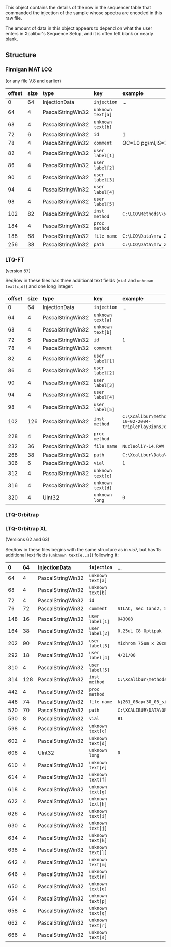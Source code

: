 This object contains the details of the row in the sequencer table that commanded the injection of the sample whose spectra are encoded in this raw file.

The amount of data in this object appears to depend on what the user enters in Xcalibur's Sequence Setup, and it is often left blank or nearly blank.

## Structure ##

### Finnigan MAT LCQ ###

(or any file V.8 and earlier)

| offset | size | type | key | example |
|:-------|:-----|:-----|:----|:--------|
| 0 | 64 | InjectionData | `injection` | ... |
| 64 | 4 | PascalStringWin32 | `unknown text[a]` |  |
| 68 | 4 | PascalStringWin32 | `unknown text[b]` |  |
| 72 | 6 | PascalStringWin32 | `id` | 1 |
| 78 | 4 | PascalStringWin32 | `comment` | QC=10 pg/ml,IS=100 pg/ml |
| 82 | 4 | PascalStringWin32 | `user label[1]` |  |
| 86 | 4 | PascalStringWin32 | `user label[2]` |  |
| 90 | 4 | PascalStringWin32 | `user label[3]` |  |
| 94 | 4 | PascalStringWin32 | `user label[4]` |  |
| 98 | 4 | PascalStringWin32 | `user label[5]` |  |
| 102 | 82 | PascalStringWin32 | `inst method` | `C:\LCQ\Methods\\x007417_49srm_1050_open` |
| 184 | 4 | PascalStringWin32 | `proc method` |  |
| 188 | 68 | PascalStringWin32 | `file name` | `C:\LCQ\Data\mrw_27417\Sat_0504_WD1\27417_Sat_0504WD1_Plas_22.RAW` |
| 256 | 38 | PascalStringWin32 | `path` | `C:\LCQ\Data\mrw_27417\Sat_0504_WD1` |

<div></div>

### LTQ-FT ###

(version 57)

SeqRow in these files has three additional text fields (`vial` and `unknown text[c,d]`) and one long integer:

| offset | size | type | key | example |
|:-------|:-----|:-----|:----|:--------|
| 0 | 64 | InjectionData | `injection` | ... |
| 64 | 4 | PascalStringWin32 | `unknown text[a]` |  |
| 68 | 4 | PascalStringWin32 | `unknown text[b]` |  |
| 72 | 6 | PascalStringWin32 | `id` | `1` |
| 78 | 4 | PascalStringWin32 | `comment` |  |
| 82 | 4 | PascalStringWin32 | `user label[1]` |  |
| 86 | 4 | PascalStringWin32 | `user label[2]` |  |
| 90 | 4 | PascalStringWin32 | `user label[3]` |  |
| 94 | 4 | PascalStringWin32 | `user label[4]` |  |
| 98 | 4 | PascalStringWin32 | `user label[5]` |  |
| 102 | 126 | PascalStringWin32 | `inst method` | `C:\Xcalibur\methods\90min-10-02-2004-triplePlay3ionsJens.meth` |
| 228 | 4 | PascalStringWin32 | `proc method` |  |
| 232 | 36 | PascalStringWin32 | `file name` | `NucleoliY-14.RAW` |
| 268 | 38 | PascalStringWin32 | `path` | `C:\Xcalibur\Data\` |
| 306 | 6 | PascalStringWin32 | `vial` | `1` |
| 312 | 4 | PascalStringWin32 | `unknown text[c]` |  |
| 316 | 4 | PascalStringWin32 | `unknown text[d]` |  |
| 320 | 4 | UInt32 | `unknown long` | `0` |

<div></div>

### LTQ-Orbitrap ###
### LTQ-Orbitrap XL ###

(Versions 62 and 63)

SeqRow in these files begins with the same structure as in v.57, but has 15 additional text fields (`unknown text[e..s]`) following it:

| 0 | 64 | InjectionData | `injection` | ... |
|:--|:---|:--------------|:------------|:----|
| 64 | 4 | PascalStringWin32 | `unknown text[a]` |  |
| 68 | 4 | PascalStringWin32 | `unknown text[b]` |  |
| 72 | 4 | PascalStringWin32 | `id` |  |
| 76 | 72 | PascalStringWin32 | `comment` | `SILAC, Sec 1and2, 5 uL inj fr 50uL` |
| 148 | 16 | PascalStringWin32 | `user label[1]` | `043008` |
| 164 | 38 | PascalStringWin32 | `user label[2]` | `0.25uL C8 Optipak` |
| 202 | 90 | PascalStringWin32 | `user label[3]` | `Michrom 75um x 20cm C18aq 5u/200A spray tip` |
| 292 | 18 | PascalStringWin32 | `user label[4]` | `4/21/08` |
| 310 | 4 | PascalStringWin32 | `user label[5]` |  |
| 314 | 128 | PascalStringWin32 | `inst method` | `C:\Xcalibur\methods\orbi261_eksi2d_top5_1e6_20_nolm_90min.meth` |
| 442 | 4 | PascalStringWin32 | `proc method` |  |
| 446 | 74 | PascalStringWin32 | `file name` | `kj261_08apr30_05_silac_sec1and2.RAW` |
| 520 | 70 | PascalStringWin32 | `path` | `C:\XCALIBUR\DATA\ORBI261_APR2008\` |
| 590 | 8 | PascalStringWin32 | `vial` | `B1` |
| 598 | 4 | PascalStringWin32 | `unknown text[c]` |  |
| 602 | 4 | PascalStringWin32 | `unknown text[d]` |  |
| 606 | 4 | UInt32 | `unknown long` | `0` |
| 610 | 4 | PascalStringWin32 | `unknown text[e]` |  |
| 614 | 4 | PascalStringWin32 | `unknown text[f]` |  |
| 618 | 4 | PascalStringWin32 | `unknown text[g]` |  |
| 622 | 4 | PascalStringWin32 | `unknown text[h]` |  |
| 626 | 4 | PascalStringWin32 | `unknown text[i]` |  |
| 630 | 4 | PascalStringWin32 | `unknown text[j]` |  |
| 634 | 4 | PascalStringWin32 | `unknown text[k]` |  |
| 638 | 4 | PascalStringWin32 | `unknown text[l]` |  |
| 642 | 4 | PascalStringWin32 | `unknown text[m]` |  |
| 646 | 4 | PascalStringWin32 | `unknown text[n]` |  |
| 650 | 4 | PascalStringWin32 | `unknown text[o]` |  |
| 654 | 4 | PascalStringWin32 | `unknown text[p]` |  |
| 658 | 4 | PascalStringWin32 | `unknown text[q]` |  |
| 662 | 4 | PascalStringWin32 | `unknown text[r]` |  |
| 666 | 4 | PascalStringWin32 | `unknown text[s]` |  |